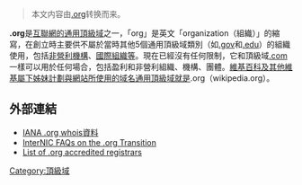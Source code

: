 > 本文内容由[.org](https://zh.wikipedia.org/wiki/.org)转换而来。


**.org**是[互聯網的](../Page/互联网.md "wikilink")[通用頂級域](../Page/通用頂級域.md "wikilink")之一，「org」是英文「organization（組織）」的縮寫，在創立時主要供不屬於當時其他5個通用頂級域類別（如[.gov](../Page/.gov.md "wikilink")和[.edu](../Page/.edu.md "wikilink")）的組織使用，包括[非營利機構](https://zh.wikipedia.org/wiki/非營利機構 "wikilink")、[國際組織等](https://zh.wikipedia.org/wiki/國際組織 "wikilink")。現在已經沒有任何限制，它和頂級域[.com](../Page/.com.md "wikilink")一樣可以用於任何場合，包括盈利和非營利組織、機構、團體。[維基百科及其他維基屬下姊妹計劃與網站所使用的域名通用頂級域就是](https://zh.wikipedia.org/wiki/維基百科 "wikilink").org（wikipedia.org）。

## 外部連結

  - [IANA .org whois資料](http://www.iana.org/root-whois/org.htm)
  - [InterNIC FAQs on the .org Transition](http://www.internic.net/faqs/org-transition.html)
  - [List of .org accredited registrars](http://www.pir.org/GetAOrg/RegistrarList.aspx)

[Category:頂級域](https://zh.wikipedia.org/wiki/Category:頂級域 "wikilink")